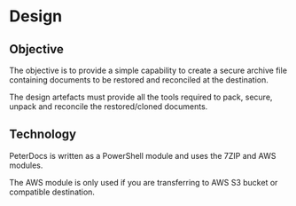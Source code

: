 # Design

## Objective

The objective is to provide a simple capability to create a secure
archive file containing documents to be restored and reconciled at the destination.

The design artefacts must provide all the tools required to pack,
secure, unpack and reconcile the restored/cloned documents.

## Technology

PeterDocs is written as a PowerShell module and uses the 7ZIP and AWS modules.

The AWS module is only used if you are transferring to AWS S3 bucket or compatible destination.
